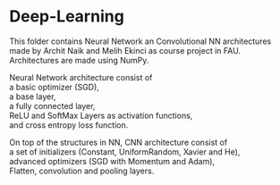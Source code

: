 # Deep-Learning

This folder contains Neural Network an Convolutional NN architectures made by Archit Naik and Melih Ekinci as course project in FAU.
Architectures are made using NumPy.

Neural Network architecture consist of <br>
a basic optimizer (SGD),<br>
a base layer,<br>
a fully connected layer,<br>
ReLU and SoftMax Layers as activation functions,<br>
and cross entropy loss function.

On top of the structures in NN, CNN architecture consist of <br>
a set of initializers (Constant, UniformRandom, Xavier and He), <br>
advanced optimizers (SGD with Momentum and Adam), <br>
Flatten, convolution and pooling layers.
